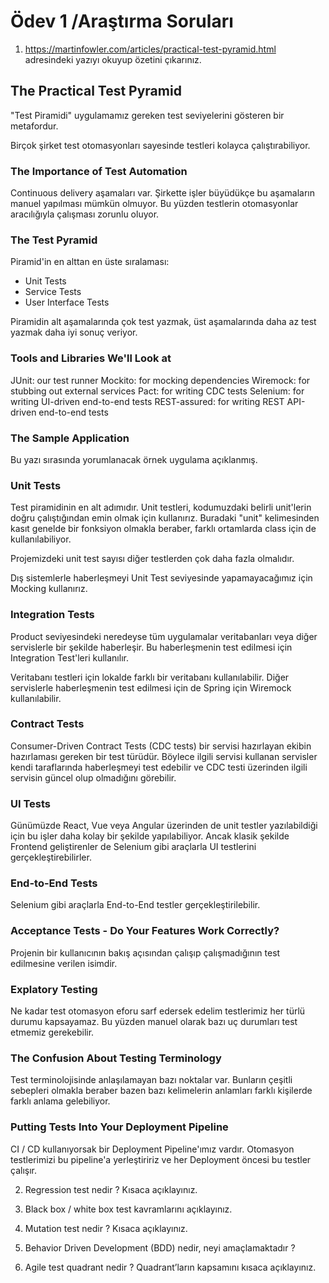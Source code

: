 # Ödev 1 /Araştırma Soruları

1. https://martinfowler.com/articles/practical-test-pyramid.html adresindeki yazıyı okuyup özetini çıkarınız.

## The Practical Test Pyramid

"Test Piramidi" uygulamamız gereken test seviyelerini gösteren bir metafordur.

Birçok şirket test otomasyonları sayesinde testleri kolayca çalıştırabiliyor.

### The Importance of Test Automation

Continuous delivery aşamaları var. Şirkette işler büyüdükçe bu aşamaların manuel
yapılması mümkün olmuyor. Bu yüzden testlerin otomasyonlar aracılığıyla çalışması zorunlu oluyor.

### The Test Pyramid

Piramid'in en alttan en üste sıralaması:
- Unit Tests
- Service Tests
- User Interface Tests

Piramidin alt aşamalarında çok test yazmak, üst aşamalarında daha az test yazmak
daha iyi sonuç veriyor.

### Tools and Libraries We'll Look at
JUnit: our test runner
Mockito: for mocking dependencies
Wiremock: for stubbing out external services
Pact: for writing CDC tests
Selenium: for writing UI-driven end-to-end tests
REST-assured: for writing REST API-driven end-to-end tests

### The Sample Application

Bu yazı sırasında yorumlanacak örnek uygulama açıklanmış.

### Unit Tests

Test piramidinin en alt adımıdır. Unit testleri, kodumuzdaki belirli unit'lerin doğru çalıştığından
emin olmak için kullanırız. Buradaki "unit" kelimesinden kasıt genelde bir fonksiyon olmakla beraber,
farklı ortamlarda class için de kullanılabiliyor.

Projemizdeki unit test sayısı diğer testlerden çok daha fazla olmalıdır.

Dış sistemlerle haberleşmeyi Unit Test seviyesinde yapamayacağımız için Mocking kullanırız.

### Integration Tests

Product seviyesindeki neredeyse tüm uygulamalar veritabanları veya diğer servislerle bir şekilde haberleşir.
Bu haberleşmenin test edilmesi için Integration Test'leri kullanılır.

Veritabanı testleri için lokalde farklı bir veritabanı kullanılabilir.
Diğer servislerle haberleşmenin test edilmesi için de Spring için Wiremock kullanılabilir.

### Contract Tests

Consumer-Driven Contract Tests (CDC tests) bir servisi hazırlayan ekibin 
hazırlaması gereken bir test türüdür. Böylece ilgili servisi kullanan servisler
kendi taraflarında haberleşmeyi test edebilir ve CDC testi üzerinden ilgili servisin
güncel olup olmadığını görebilir.

### UI Tests

Günümüzde React, Vue veya Angular üzerinden de unit testler yazılabildiği için bu işler
daha kolay bir şekilde yapılabiliyor. Ancak klasik şekilde Frontend geliştirenler de
Selenium gibi araçlarla UI testlerini gerçekleştirebilirler.

### End-to-End Tests

Selenium gibi araçlarla End-to-End testler gerçekleştirilebilir.

### Acceptance Tests - Do Your Features Work Correctly?

Projenin bir kullanıcının bakış açısından çalışıp çalışmadığının test edilmesine verilen isimdir.

### Explatory Testing

Ne kadar test otomasyon eforu sarf edersek edelim testlerimiz her türlü durumu kapsayamaz.
Bu yüzden manuel olarak bazı uç durumları test etmemiz gerekebilir.

### The Confusion About Testing Terminology

Test terminolojisinde anlaşılamayan bazı noktalar var.
Bunların çeşitli sebepleri olmakla beraber bazen bazı kelimelerin anlamları
farklı kişilerde farklı anlama gelebiliyor.

### Putting Tests Into Your Deployment Pipeline

CI / CD kullanıyorsak bir Deployment Pipeline'ımız vardır.
Otomasyon testlerimizi bu pipeline'a yerleştiririz ve her Deployment öncesi bu testler çalışır.

2. Regression test nedir ? Kısaca açıklayınız.

3. Black box / white box test kavramlarını açıklayınız.

4. Mutation test nedir ? Kısaca açıklayınız.

5. Behavior Driven Development (BDD) nedir, neyi amaçlamaktadır ?

6. Agile test quadrant nedir ? Quadrant’ların kapsamını kısaca açıklayınız.

